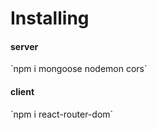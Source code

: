 <h1>Installing</h1>
<h4>server</h4>
`npm i mongoose nodemon cors`
<h4>client</h4>
`npm i react-router-dom`
